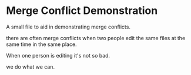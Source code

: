 # Merge Conflict Demonstration

A small file to aid in demonstrating merge conflicts.

there are often merge conflicts when two people edit the same files at the same time in the same place.

When one person is editing it's not so bad.

we do what we can.
